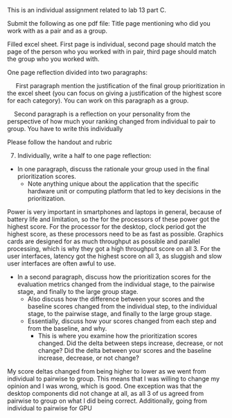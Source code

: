 This is an individual assignment related to lab 13 part C.

Submit the following as one pdf file:
Title page mentioning who did you work with as a pair and as a group.

Filled excel sheet. First page is individual, second page should match the page of the person who you worked with in pair, third page should match the group who you worked with.

One page reflection divided into two paragraphs:

     First paragraph mention the justification of the final group prioritization in the excel sheet (you can focus on giving a justification of the highest score for each category). You can work on this paragraph as a group.

    Second paragraph is a reflection on your personality from the perspective of how much your ranking changed from individual to pair to group. You have to write this individually

Please follow the handout and rubric

7. Individually, write a half to one page reflection: 
- In one paragraph, discuss the rationale your group used in the final prioritization scores. 
	- Note anything unique about the application that the specific hardware unit or computing platform that led to key decisions in the prioritization. 

Power is very important in smartphones and laptops in general, because of battery life and limitation, so the for the processors of these power got the highest score.  For the processor for the desktop, clock period got the highest score, as these processors need to be as fast as possible. Graphics cards are designed for as much throughput as possible and parallel processing, which is why they got a high throughput score on all 3. For the user interfaces, latency got the highest score on all 3, as sluggish and slow user interfaces are often awful to use. 

- In a second paragraph, discuss how the prioritization scores for the evaluation metrics changed from the individual stage, to the pairwise stage, and finally to the large group stage. 
	- Also discuss how the difference between your scores and the baseline scores changed from the individual step, to the individual stage, to the pairwise stage, and finally to the large group stage. 
	- Essentially, discuss how your scores changed from each step and from the baseline, and why. 
		- This is where you examine how the prioritization scores changed. Did the delta between steps increase, decrease, or not change? Did the delta between your scores and the baseline increase, decrease, or not change?

My score deltas changed from being higher to lower as we went from individual to pairwise to group. This means that I was willing to change my opinion and I was wrong, which is good. One exception was that the desktop components did not change at all, as all 3 of us agreed from pairwise to group on what I did being correct. Additionally, going from individual to pairwise for GPU